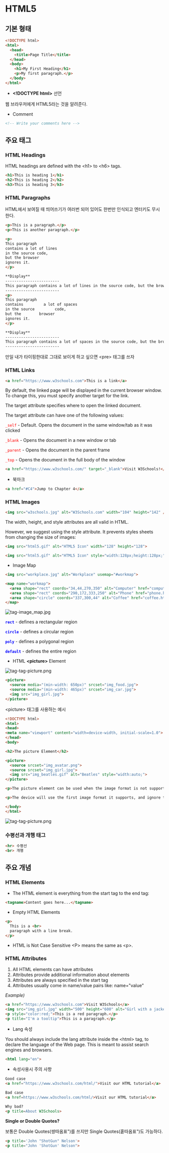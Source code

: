 # HTML5

## 기본 형태

```html
<!DOCTYPE html>
<html>
  <head>
    <title>Page Title</title>
  </head>
  <body>
    <h1>My First Heading</h1>
    <p>My first paragraph.</p>
  </body>
</html>
```

- **\<!DOCTYPE html>** 선언

웹 브라우저에게 HTML5라는 것을 알려준다.

- Comment
```html
<!-- Write your comments here -->
```

## 주요 태그

### HTML Headings

HTML headings are defined with the \<h1> to \<h6> tags.
```html
<h1>This is heading 1</h1>
<h2>This is heading 2</h2>
<h3>This is heading 3</h3>
```

### HTML Paragraphs
HTML에서 보여질 때 띄어쓰기가 여러번 되어 있어도 한번만 인식되고 엔터키도 무시한다.

```html
<p>This is a paragraph.</p>
<p>This is another paragraph.</p>
```
```html
<p>
This paragraph
contains a lot of lines
in the source code,
but the browser
ignores it.
</p>

**Display**
------------------------
This paragraph contains a lot of lines in the source code, but the browser ignores it.
------------------------
<p>
This paragraph
contains         a lot of spaces
in the source         code,
but the        browser
ignores it.
</p>

**Display**
------------------------
This paragraph contains a lot of spaces in the source code, but the browser ignores it.
------------------------
```
만일 내가 타이핑한대로 그대로 보이게 하고 싶으면 \<pre> 태그를 쓰자

### HTML Links
```html
<a href="https://www.w3schools.com">This is a link</a>
```
By default, the linked page will be displayed in the current browser window. To change this, you must specify another target for the link.

The target attribute specifies where to open the linked document.

The target attribute can have one of the following values:

<span style="color:red">`_self`</span> - Default. Opens the document in the same window/tab as it was clicked

<span style="color:red">`_blank`</span> - Opens the document in a new window or tab

<span style="color:red">`_parent`</span> - Opens the document in the parent frame

<span style="color:red">`_top`</span> - Opens the document in the full body of the window

```html
<a href="https://www.w3schools.com/" target="_blank">Visit W3Schools!</a>
```

 - 북마크
```html
<a href="#C4">Jump to Chapter 4</a>
```

### HTML Images

```html
<img src="w3schools.jpg" alt="W3Schools.com" width="104" height="142" />
```
The width, height, and style attributes are all valid in HTML.

However, we suggest using the style attribute. It prevents styles sheets from changing the size of images:
```html
<img src="html5.gif" alt="HTML5 Icon" width="128" height="128">

<img src="html5.gif" alt="HTML5 Icon" style="width:128px;height:128px;">
```

 - Image Map
```html
<img src="workplace.jpg" alt="Workplace" usemap="#workmap">

<map name="workmap">
  <area shape="rect" coords="34,44,270,350" alt="Computer" href="computer.htm">
  <area shape="rect" coords="290,172,333,250" alt="Phone" href="phone.htm">
  <area shape="circle" coords="337,300,44" alt="Coffee" href="coffee.htm">
</map>
```

![tag-image_map.jpg](../../_Resource/tag-image_map.jpg)

<span style="color:blue">**`rect`**</span> - defines a rectangular region

<span style="color:blue">**`circle`**</span> - defines a circular region

<span style="color:blue">**`poly`**</span> - defines a polygonal region

<span style="color:blue">**`default`**</span> - defines the entire region

 - HTML **\<picture>** Element

![tag-tag-picture.png](../../_Resource/tag-picture.png)
```html
<picture>
  <source media="(min-width: 650px)" srcset="img_food.jpg">
  <source media="(min-width: 465px)" srcset="img_car.jpg">
  <img src="img_girl.jpg">
</picture>

```
\<picture> 태그를 사용하는 예시
```html
<!DOCTYPE html>
<html>
<head>
<meta name="viewport" content="width=device-width, initial-scale=1.0">
</head>
<body>

<h2>The picture Element</h2>

<picture>
  <source srcset="img_avatar.png">
  <source srcset="img_girl.jpg">
  <img src="img_beatles.gif" alt="Beatles" style="width:auto;">
</picture>

<p>The picture element can be used when the image format is not supported by all devices.</p>

<p>The device will use the first image format it supports, and ignore the rest of the images.</p>

</body>
</html>
```
![tag-tag-picture.png](../../_Resource/tag-picture2.png)


### 수평선과 개행 태그
```html
<hr> 수평선
<br> 개행
```

## 주요 개념

### HTML Elements

- The HTML element is everything from the start tag to the end tag:

```html
<tagname>Content goes here...</tagname>
```

- Empty HTML Elements

```html
<p>
  This is a <br>
  paragraph with a line break.
</p>
```

- HTML is Not Case Sensitive
  \<P> means the same as \<p>.

### HTML Attributes

1. All HTML elements can have attributes
1. Attributes provide additional information about elements
1. Attributes are always specified in the start tag
1. Attributes usually come in name/value pairs like: name="value"

_Example)_

```html
<a href="https://www.w3schools.com">Visit W3Schools</a>
<img src="img_girl.jpg" width="500" height="600" alt="Girl with a jacket" />
<p style="color:red;">This is a red paragraph.</p>
<p title="I'm a tooltip">This is a paragraph.</p>
```

- Lang 속성

You should always include the lang attribute inside the \<html> tag, to declare the language of the Web page. This is meant to assist search engines and browsers.

```html
<html lang="en">
```

 - 속성사용시 주의 사항

```html
Good case
<a href="https://www.w3schools.com/html/">Visit our HTML tutorial</a>

Bad case
<a href=https://www.w3schools.com/html/>Visit our HTML tutorial</a>

Why bad?
<p title=About W3Schools>
```

**Single or Double Quotes?**

보통은 Double Quotes(쌍따옴표")를 쓰지만 Single Quotes(홑따옴표")도 가능하다.
```html
<p title='John "ShotGun" Nelson'>
<p title="John 'ShotGun' Nelson">
```